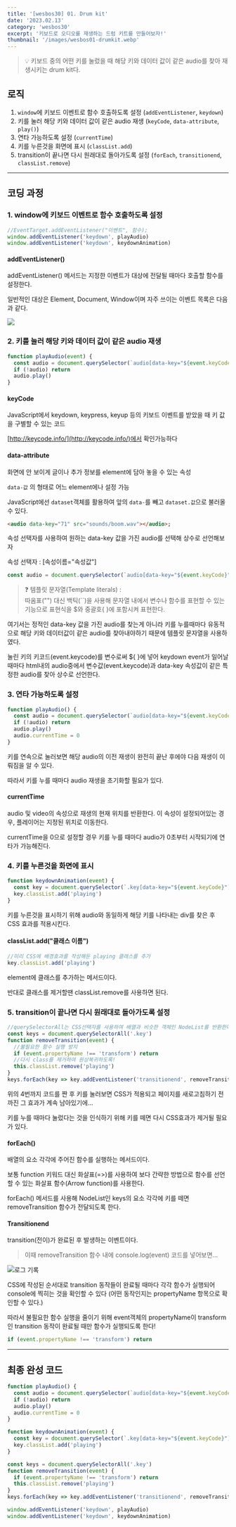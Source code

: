 ```yaml
---
title: '[wesbos30] 01. Drum kit'
date: '2023.02.13'
category: 'wesbos30'
excerpt: '키보드로 오디오를 재생하는 드럼 키트를 만들어보자!'
thumbnail: '/images/wesbos01-drumkit.webp'
---
```


> 💡 키보드 중의 어떤 키를 눌렀을 때 해당 키와 데이터 값이 같은 audio를 찾아 재생시키는 drum kit다.

## 로직

1. `window`에 키보드 이벤트로 함수 호출하도록 설정 (`addEventListener`, `keydown`) </br>
2. 키를 눌러 해당 키와 데이터 값이 같은 audio 재생 (`keyCode`, `data-attribute`, `play()`) </br>
3. 연타 가능하도록 설정 (`currentTime`) </br>
4. 키를 누른것을 화면에 표시 (`classList.add`) </br>
5. transition이 끝나면 다시 원래대로 돌아가도록 설정 (`forEach`, `transitionend`, `classList.remove`) </br>

---

## 코딩 과정

### 1. window에 키보드 이벤트로 함수 호출하도록 설정

```jsx
//EventTarget.addEventListener("이벤트", 함수);
window.addEventListener('keydown', playAudio)
window.addEventListener('keydown', keydownAnimation)
```

#### addEventListener()

addEventListener() 메서드는 지정한 이벤트가 대상에 전달될 때마다 호출할 함수를 설정한다.

일반적인 대상은 Element, Document, Window이며
자주 쓰이는 이벤트 목록은 다음과 같다.

![](https://user-images.githubusercontent.com/87363422/155992024-b431ab70-100a-4ec8-93f4-f2d2dda8ce00.png)

### 2. 키를 눌러 해당 키와 데이터 값이 같은 audio 재생

```jsx
function playAudio(event) {
  const audio = document.querySelector(`audio[data-key="${event.keyCode}"]`)
  if (!audio) return
  audio.play()
}
```

#### keyCode

JavaScript에서 keydown, keypress, keyup 등의 키보드 이벤트를 받았을 때 키 값을 구별할 수 있는 코드

[http://keycode.info/](http://keycode.info/)에서 확인가능하다

#### data-attribute

화면에 안 보이게 글이나 추가 정보를 element에 담아 놓을 수 있는 속성

`data-값` 의 형태로 어느 element에나 설정 가능

JavaScript에선 `dataset`객체를 활용하여 앞의 `data-`를 빼고 `dataset.값`으로 불러올 수 있다.

```html
<audio data-key="71" src="sounds/boom.wav"></audio>;
```

속성 선택자를 사용하여 원하는 data-key 값을 가진 audio를 선택해 상수로 선언해보자

속성 선택자 : [속성이름="속성값"]

```jsx
const audio = document.querySelector(`audio[data-key="${event.keyCode}"]`)
```

> ❓ 템플릿 문자열(Template literals) : </br>
> 따옴표("") 대신 백틱(``)을 사용해 문자열 내에서 변수나 함수를 표현할 수 있는 기능으로
> 표현식을 $와 중괄호{ }에 포함시켜 표현한다.

여기서는 정적인 data-key 값을 가진 audio를 찾는게 아니라 키를 누를때마다 유동적으로 해당 키와 데이터값이 같은 audio를 찾아내야하기 때문에 템플릿 문자열을 사용하였다.

눌린 키의 키코드(event.keycode)를 변수로써 ${ }에 넣어
keydown event가 일어날 때마다 html내의 audio중에서 변수값(event.keycode)과 data-key 속성값이 같은 특정한 audio를 찾아 상수로 선언한다.

### 3. 연타 가능하도록 설정

```jsx
function playAudio() {
  const audio = document.querySelector(`audio[data-key="${event.keyCode}"]`)
  if (!audio) return
  audio.play()
  audio.currentTime = 0
}
```

키를 연속으로 눌러보면 해당 audio의 이전 재생이 완전히 끝난 후에야 다음 재생이 이뤄짐을 알 수 있다.

따라서 키를 누를 때마다 audio 재생을 초기화할 필요가 있다.

#### currentTime

audio 및 video의 속성으로 재생의 현재 위치를 반환한다. 이 속성이 설정되어있는 경우, 플레이어는 지정된 위치로 이동한다.

currentTime을 0으로 설정할 경우 키를 누를 때마다 audio가 0초부터 시작되기에 연타가 가능해진다.

### 4. 키를 누른것을 화면에 표시

```jsx
function keydownAnimation(event) {
  const key = document.querySelector(`.key[data-key="${event.keyCode}"]`)
  key.classList.add('playing')
}
```

키를 누른것을 표시하기 위해 audio와 동일하게 해당 키를 나타내는 div를 찾은 후 CSS 효과를 적용시킨다.

#### classList.add("클래스 이름")

```jsx
//미리 CSS에 배경효과를 작성해둔 playing 클래스를 추가
key.classList.add('playing')
```

element에 클래스를 추가하는 메서드이다.

반대로 클래스를 제거할땐 classList.remove를 사용하면 된다.

### 5. transition이 끝나면 다시 원래대로 돌아가도록 설정

```jsx
//querySelectorAll는 CSS선택자를 사용하여 배열과 비슷한 객체인 NodeList를 반환한다.
const keys = document.querySelectorAll('.key')
function removeTransition(event) {
  //불필요한 함수 실행 방지
  if (event.propertyName !== 'transform') return
  //다시 class를 제거하여 원상복귀하도록!
  this.classList.remove('playing')
}
keys.forEach(key => key.addEventListener('transitionend', removeTransition))
```

위의 4번까지 코드를 짠 후 키를 눌러보면 CSS가 적용되고 페이지를 새로고침하기 전까진 그 효과가 계속 남아있기에...

키를 누를 때마다 눌렀다는 것을 인식하기 위해 키를 떼면 다시 CSS효과가 제거될 필요가 있다.

#### forEach()

배열의 요소 각각에 주어진 함수를 실행하는 메서드이다.

보통 function 키워드 대신 화살표(=>)를 사용하여 보다 간략한 방법으로 함수를 선언할 수 있는 화살표 함수(Arrow function)를 사용한다.

forEach() 메서드를 사용해 NodeList인 keys의 요소 각각에 키를 떼면 removeTransition 함수가 전달되도록 한다.

#### Transitionend

transition(전이)가 완료된 후 발생하는 이벤트이다.

> 이때 removeTransition 함수 내에 console.log(event) 코드를 넣어보면...

![로그 기록](https://user-images.githubusercontent.com/87363422/155992041-73533b87-7a28-45f2-959a-e1c44987003b.png)

CSS에 작성된 순서대로 transition 동작들이 완료될 때마다 각각 함수가 실행되어 console에 찍히는 것을 확인할 수 있다 (어떤 동작인지는 propertyName 항목으로 확인할 수 있다.)

따라서 불필요한 함수 실행을 줄이기 위해 event객체의 propertyName이 transform인 transition 동작이 완료될 때만 함수가 실행되도록 한다!

```jsx
if (event.propertyName !== 'transform') return
```

---

## 최종 완성 코드

```jsx
function playAudio() {
  const audio = document.querySelector(`audio[data-key="${event.keyCode}"]`)
  if (!audio) return
  audio.play()
  audio.currentTime = 0
}

function keydownAnimation(event) {
  const key = document.querySelector(`.key[data-key="${event.keyCode}"]`)
  key.classList.add('playing')
}

const keys = document.querySelectorAll('.key')
function removeTransition(event) {
  if (event.propertyName !== 'transform') return
  this.classList.remove('playing')
}
keys.forEach(key => key.addEventListener('transitionend', removeTransition))

window.addEventListener('keydown', playAudio)
window.addEventListener('keydown', keydownAnimation)
```
